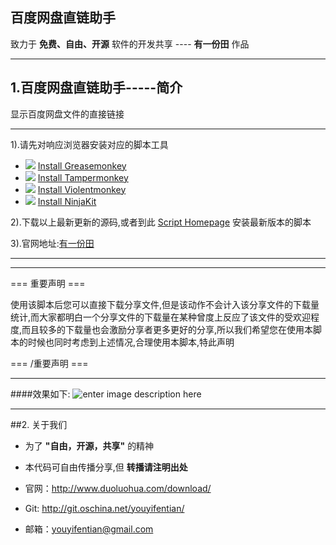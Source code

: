 百度网盘直链助手
------
致力于 **免费、自由、开源** 软件的开发共享 ---- **有一份田** 作品
****
## 1.百度网盘直链助手-----简介
显示百度网盘文件的直接链接
****

1).请先对响应浏览器安装对应的脚本工具

 - ![][1] [Install Greasemonkey][2]
 - ![][3] [Install Tampermonkey][4]
 - ![][5] [Install Violentmonkey][6]
 - ![][7] [Install NinjaKit][8]

2).下载以上最新更新的源码,或者到此 [Script Homepage][9] 安装最新版本的脚本

3).官网地址:[有一份田][10]

****
----
=== 重要声明 ===

使用该脚本后您可以直接下载分享文件,但是该动作不会计入该分享文件的下载量统计,而大家都明白一个分享文件的下载量在某种曾度上反应了该文件的受欢迎程度,而且较多的下载量也会激励分享者更多更好的分享,所以我们希望您在使用本脚本的时候也同时考虑到上述情况,合理使用本脚本,特此声明

=== /重要声明 ===


---
####效果如下:
![enter image description here][11]

----
##2. 关于我们
* 为了 **"自由，开源，共享"** 的精神
* 本代码可自由传播分享,但 **转播请注明出处**
* 官网：http://www.duoluohua.com/download/
* Git: http://git.oschina.net/youyifentian/
* 邮箱：youyifentian@gmail.com


  [1]: http://userscripts.org/images/browsers/firefox.png
  [2]: https://addons.mozilla.org/en-US/firefox/addon/greasemonkey/
  [3]: http://userscripts.org/images/browsers/chrome.png
  [4]: https://chrome.google.com/webstore/detail/tampermonkey/dhdgffkkebhmkfjojejmpbldmpobfkfo
  [5]: http://userscripts.org/images/browsers/opera.png
  [6]: https://addons.opera.com/en/extensions/details/violent-monkey/
  [7]: http://userscripts.org/images/browsers/safari.png
  [8]: http://ss-o.net/safari/extension/NinjaKit.safariextz
  [9]: http://userscripts.org/scripts/show/176807
  [10]: http://duoluohua.com/download/
  [11]: http://duoluohua.com/myapp/script/dupanlink/images/demo.png

